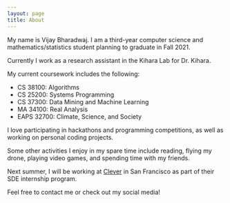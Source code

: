 ```yaml
---
layout: page
title: About
---
```


My name is Vijay Bharadwaj. I am a third-year computer science and mathematics/statistics student planning to graduate in Fall 2021.

Currently I work as a research assistant in the Kihara Lab for Dr. Kihara.

My current coursework includes the following:

* CS 38100: Algorithms
* CS 25200: Systems Programming
* CS 37300: Data Mining and Machine Learning
* MA 34100: Real Analysis
* EAPS 32700: Climate, Science, and Society

I love participating in hackathons and programming competitions, as well as working on personal coding projects.

Some other activities I enjoy in my spare time include reading, flying my drone, playing video games, and spending time with my friends.

Next summer, I will be working at [Clever](https://www.clever.com) in San Francisco as part of their SDE internship program.

Feel free to contact me or check out my social media!
